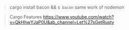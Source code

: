 > cargo install bacon && `$ bacon` same work of nodemon

> Cargo Features https://www.youtube.com/watch?v=QkHhwYJaP0U&ab_channel=Let%27sGetRusty